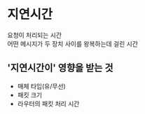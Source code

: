 # 지연시간
요청이 처리되는 시간  
어떤 메시지가 두 장치 사이를 왕복하는데 걸린 시간

## '지연시간이' 영향을 받는 것
- 매체 타입(유/무선)
- 패킷 크기
- 라우터의 패킷 처리 시간
